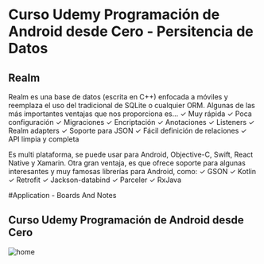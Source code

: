 # Curso Udemy Programación de Android desde Cero - Persitencia de Datos


## Realm

Realm es una base de datos (escrita en C++) enfocada a móviles y reemplaza el uso del tradicional de SQLite o cualquier ORM. Algunas de las más importantes ventajas que nos proporciona es...
✓ Muy rápida
✓ Poca configuración ✓ Migraciones
✓ Encriptación
✓ Anotaciones
✓ Listeners
✓ Realm adapters
✓ Soporte para JSON
✓ Fácil definición de relaciones ✓ API limpia y completa

Es multi plataforma, se puede usar para Android, Objective-C, Swift, React Native y Xamarin. Otra gran ventaja, es que ofrece soporte para algunas interesantes y muy famosas librerías para Android, como:
✓ GSON ✓ Kotlin ✓ Retrofit ✓ Jackson-databind ✓ Parceler ✓ RxJava


#Application - Boards And Notes


## Curso Udemy Programación de Android desde Cero


![home]( https://www.dropbox.com/s/r0p5qvpuvs9bgqe/realm.gif)